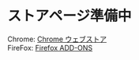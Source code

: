 # ストアページ準備中
Chrome: [Chrome ウェブストア](https://chromewebstore.google.com/detail/%E3%83%8B%E3%82%B3%E8%A6%8B%E3%81%AA%E3%81%B9/jmjabpdbhfibkhglmeifkibbefhibmgf?hl=ja)  
FireFox: [Firefox ADD-ONS]()
